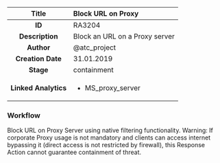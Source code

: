 | Title                       |  Block URL on Proxy         |
|:---------------------------:|:--------------------|
| **ID**                      | RA3204            |
| **Description**             | Block an URL on a Proxy server   |
| **Author**                  | @atc_project        |
| **Creation Date**           | 31.01.2019 |
| **Stage**                   | containment         |
| **Linked Analytics** |<ul><li>MS_proxy_server</li></ul>|

### Workflow

Block URL on Proxy Server using native filtering functionality. 
Warning: If corporate Proxy usage is not mandatory and clients can access internet bypassing it (direct access is not restricted by firewall), this Response Action cannot guarantee containment of threat.